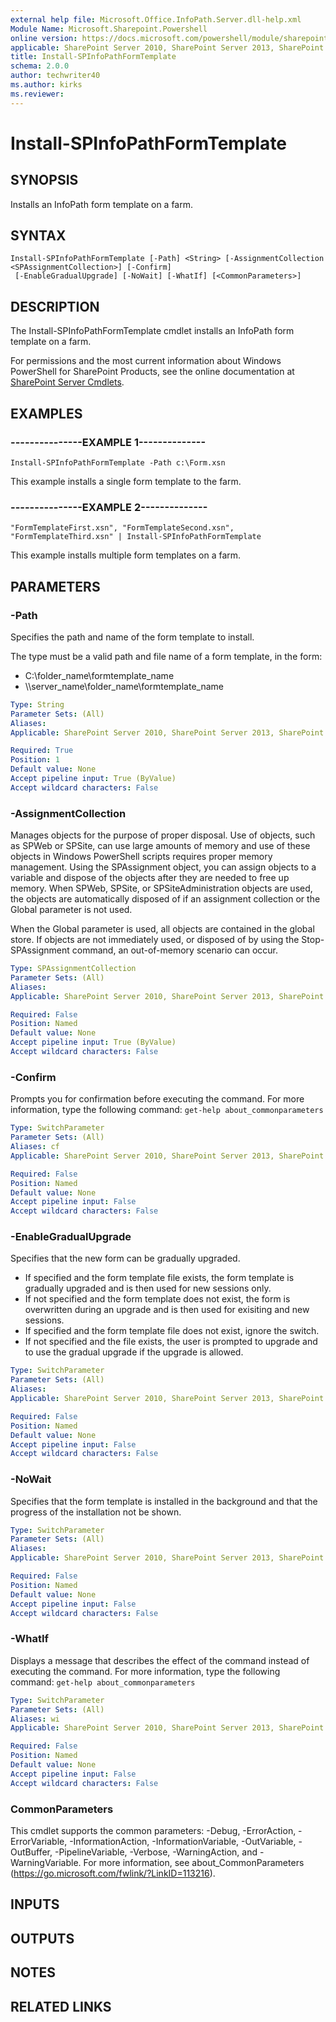 ```yaml
---
external help file: Microsoft.Office.InfoPath.Server.dll-help.xml
Module Name: Microsoft.Sharepoint.Powershell
online version: https://docs.microsoft.com/powershell/module/sharepoint-server/install-spinfopathformtemplate
applicable: SharePoint Server 2010, SharePoint Server 2013, SharePoint Server 2016, SharePoint Server 2019
title: Install-SPInfoPathFormTemplate
schema: 2.0.0
author: techwriter40
ms.author: kirks
ms.reviewer: 
---
```


# Install-SPInfoPathFormTemplate

## SYNOPSIS
Installs an InfoPath form template on a farm.

## SYNTAX

```
Install-SPInfoPathFormTemplate [-Path] <String> [-AssignmentCollection <SPAssignmentCollection>] [-Confirm]
 [-EnableGradualUpgrade] [-NoWait] [-WhatIf] [<CommonParameters>]
```

## DESCRIPTION
The Install-SPInfoPathFormTemplate cmdlet installs an InfoPath form template on a farm.

For permissions and the most current information about Windows PowerShell for SharePoint Products, see the online documentation at [SharePoint Server Cmdlets](https://docs.microsoft.com/powershell/sharepoint/sharepoint-server/sharepoint-server-cmdlets).

## EXAMPLES


### ---------------EXAMPLE 1-------------- 
```
Install-SPInfoPathFormTemplate -Path c:\Form.xsn
```

This example installs a single form template to the farm.

### ---------------EXAMPLE 2-------------- 
```
"FormTemplateFirst.xsn", "FormTemplateSecond.xsn", "FormTemplateThird.xsn" | Install-SPInfoPathFormTemplate
```

This example installs multiple form templates on a farm.

## PARAMETERS

### -Path
Specifies the path and name of the form template to install.

The type must be a valid path and file name of a form template, in the form:

- C:\folder_name\formtemplate_name
- \\\\server_name\folder_name\formtemplate_name

```yaml
Type: String
Parameter Sets: (All)
Aliases: 
Applicable: SharePoint Server 2010, SharePoint Server 2013, SharePoint Server 2016, SharePoint Server 2019

Required: True
Position: 1
Default value: None
Accept pipeline input: True (ByValue)
Accept wildcard characters: False
```

### -AssignmentCollection
Manages objects for the purpose of proper disposal.
Use of objects, such as SPWeb or SPSite, can use large amounts of memory and use of these objects in Windows PowerShell scripts requires proper memory management.
Using the SPAssignment object, you can assign objects to a variable and dispose of the objects after they are needed to free up memory.
When SPWeb, SPSite, or SPSiteAdministration objects are used, the objects are automatically disposed of if an assignment collection or the Global parameter is not used.

When the Global parameter is used, all objects are contained in the global store.
If objects are not immediately used, or disposed of by using the Stop-SPAssignment command, an out-of-memory scenario can occur.

```yaml
Type: SPAssignmentCollection
Parameter Sets: (All)
Aliases: 
Applicable: SharePoint Server 2010, SharePoint Server 2013, SharePoint Server 2016, SharePoint Server 2019

Required: False
Position: Named
Default value: None
Accept pipeline input: True (ByValue)
Accept wildcard characters: False
```

### -Confirm
Prompts you for confirmation before executing the command.
For more information, type the following command: `get-help about_commonparameters`

```yaml
Type: SwitchParameter
Parameter Sets: (All)
Aliases: cf
Applicable: SharePoint Server 2010, SharePoint Server 2013, SharePoint Server 2016, SharePoint Server 2019

Required: False
Position: Named
Default value: None
Accept pipeline input: False
Accept wildcard characters: False
```

### -EnableGradualUpgrade
Specifies that the new form can be gradually upgraded.

- If specified and the form template file exists, the form template is gradually upgraded and is then used for new sessions only.
- If not specified and the form template does not exist, the form is overwritten during an upgrade and is then used for exisiting and new sessions.
- If specified and the form template file does not exist, ignore the switch.
- If not specified and the file exists, the user is prompted to upgrade and to use the gradual upgrade if the upgrade is allowed.

```yaml
Type: SwitchParameter
Parameter Sets: (All)
Aliases: 
Applicable: SharePoint Server 2010, SharePoint Server 2013, SharePoint Server 2016, SharePoint Server 2019

Required: False
Position: Named
Default value: None
Accept pipeline input: False
Accept wildcard characters: False
```

### -NoWait
Specifies that the form template is installed in the background and that the progress of the installation not be shown.

```yaml
Type: SwitchParameter
Parameter Sets: (All)
Aliases: 
Applicable: SharePoint Server 2010, SharePoint Server 2013, SharePoint Server 2016, SharePoint Server 2019

Required: False
Position: Named
Default value: None
Accept pipeline input: False
Accept wildcard characters: False
```

### -WhatIf
Displays a message that describes the effect of the command instead of executing the command.
For more information, type the following command: `get-help about_commonparameters`

```yaml
Type: SwitchParameter
Parameter Sets: (All)
Aliases: wi
Applicable: SharePoint Server 2010, SharePoint Server 2013, SharePoint Server 2016, SharePoint Server 2019

Required: False
Position: Named
Default value: None
Accept pipeline input: False
Accept wildcard characters: False
```

### CommonParameters
This cmdlet supports the common parameters: -Debug, -ErrorAction, -ErrorVariable, -InformationAction, -InformationVariable, -OutVariable, -OutBuffer, -PipelineVariable, -Verbose, -WarningAction, and -WarningVariable. For more information, see about_CommonParameters (https://go.microsoft.com/fwlink/?LinkID=113216).

## INPUTS

## OUTPUTS

## NOTES

## RELATED LINKS

